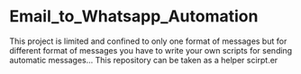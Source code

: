 # Email_to_Whatsapp_Automation
This project is limited and confined to only one format of messages but for different format of messages you have to write your own scripts for sending automatic messages... This repository can be taken as a helper scirpt.er 
